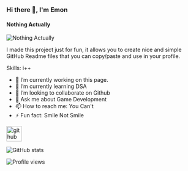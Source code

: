 ### Hi there 👋, I'm Emon
#### Nothing Actually
![Nothing Actually](https://scontent.fjsr8-1.fna.fbcdn.net/v/t39.30808-6/300602683_1484522138729954_3400435543514908272_n.jpg?_nc_cat=103&ccb=1-7&_nc_sid=1b51e3&_nc_eui2=AeHz4MSibHe_8TjEU6ZIUCXYRA3tedx8KUdEDe153HwpR7rtBRZKuO3kRlHHvyqZj0GVmERdmscsfaZdACwuQwvH&_nc_ohc=sq2T17kyEtgAX-OtMlO&_nc_ht=scontent.fjsr8-1.fna&oh=00_AfASy9cumNKUfbK7R7Py7V_bFoaPBMYD8omhQdyOtlFZOA&oe=65057149)

I made this project just for fun, it allows you to create nice and simple GitHub Readme files that you can copy/paste and use in your profile.

Skills: i++

- 🔭 I’m currently working on this page. 
- 🌱 I’m currently learning DSA 
- 👯 I’m looking to collaborate on Github 
- 💬 Ask me about Game Development 
- 📫 How to reach me: You Can't 
- ⚡ Fun fact: Smile Not Smile 


[<img src='https://cdn.jsdelivr.net/npm/simple-icons@3.0.1/icons/github.svg' alt='github' height='40'>](https://github.com/EmonE47)  

![GitHub stats](https://github-readme-stats.vercel.app/api?username=EmonE47&show_icons=true)  

![Profile views](https://gpvc.arturio.dev/EmonE47)  

